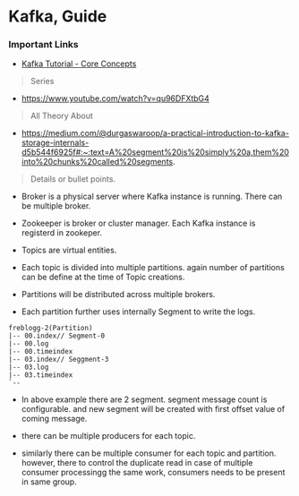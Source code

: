 # Kafka, Guide

### Important Links
- [Kafka Tutorial - Core Concepts](https://www.youtube.com/watch?v=dq-ZACSt_gA&list=PLkz1SCf5iB4enAR00Z46JwY9GGkaS2NON&index=4&t=0s)

> Series
- https://www.youtube.com/watch?v=qu96DFXtbG4

> All Theory About
- https://medium.com/@durgaswaroop/a-practical-introduction-to-kafka-storage-internals-d5b544f6925f#:~:text=A%20segment%20is%20simply%20a,them%20into%20chunks%20called%20segments.

> Details or bullet points.
- Broker is a physical server where Kafka instance is running. There can be multiple broker.
- Zookeeper is broker or cluster manager. Each Kafka instance is registerd in zookeper.

- Topics are virtual entities.
- Each topic is divided into multiple partitions. again number of partitions can be define at the time of Topic creations.
- Partitions will be distributed across multiple brokers.
- Each partition further uses internally Segment to write the logs.
```properties
freblogg-2(Partition)
|-- 00.index// Segment-0
|-- 00.log
|-- 00.timeindex
|-- 03.index// Seggment-3
|-- 03.log
|-- 03.timeindex
`--
```
- In above example there are 2 segment. segment message count is configurable. and new segment will be created with first offset value of coming message.

- there can be multiple producers for each topic.
- similarly there can be multiple consumer for each topic and partition. however, there to control the duplicate read in case of multiple consumer processingg the same work, consumers needs to be present in same group.



 